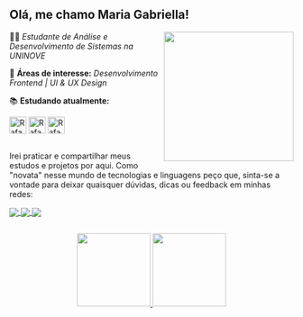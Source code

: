 ## Olá, me chamo Maria Gabriella!

<img align='right' src="https://media.giphy.com/media/1qNdvtfBAzkI2gCRiZ/giphy.gif" width="230">


👩‍💻 *Estudante de Análise e Desenvolvimento de Sistemas na UNINOVE*

💼 **Áreas de interesse:** *Desenvolvimento Frontend | UI & UX Design*

📚 **Estudando atualmente:** 
<div>
<img align="center" alt="Rafa-Js" height="30" width="30" src="https://cdn.jsdelivr.net/gh/devicons/devicon/icons/html5/html5-original.svg" /> 
<img align="center" alt="Rafa-Js" height="30" width="30" src="https://cdn.jsdelivr.net/gh/devicons/devicon/icons/css3/css3-original.svg" />
<img align="center" alt="Rafa-Js" height="30" width="30" src="https://cdn.jsdelivr.net/gh/devicons/devicon/icons/javascript/javascript-plain.svg" />
</div>

<br>

Irei praticar e compartilhar meus estudos e projetos por aqui. Como "novata" nesse mundo de tecnologias e linguagens peço que, sinta-se a vontade para deixar quaisquer dúvidas, dicas ou feedback em minhas redes:

<a href="www.linkedin.com/in/maria-gabriella-oliveira-12b4121b6">
    <img
         align="center"
         src="https://img.shields.io/badge/LinkedIn-1C1C1C?style=for-the-badge&logo=linkedin&logoColor=CD00CD"
  </a>
  <a href="go170011@gmail.com">
    <img
      align="center"
      src="https://img.shields.io/badge/Gmail-1C1C1C?style=for-the-badge&logo=gmail&logoColor=CD00CD"
         </a>
    <a href="https://discord.gg/HJABdnBt">
      <img
           align="center"
           src="https://img.shields.io/badge/Discord-1C1C1C?style=for-the-badge&logo=discord&logoColor=CD00CD" </a> 
    
##
         
<div align="center">
  <a href="https://github.com/medouse">
  <img height="130em" src="https://github-readme-stats.vercel.app/api?username=medouse&show_icons=true&theme=radical&include_all_commits=true&count_private=true"/>
  <img height="130em" src="https://github-readme-stats.vercel.app/api/top-langs/?username=medouse&layout=compact&langs_count=7&theme=radical"/>
</div>
